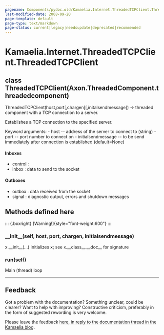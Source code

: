 ```yaml
---
pagename: Components/pydoc.old/Kamaelia.Internet.ThreadedTCPClient.ThreadedTCPClient
last-modified-date: 2008-09-20
page-template: default
page-type: text/markdown
page-status: current|legacy|needsupdate|deprecated|recommended
---
```

Kamaelia.Internet.ThreadedTCPClient.ThreadedTCPClient
=====================================================

class ThreadedTCPClient(Axon.ThreadedComponent.threadedcomponent)
-----------------------------------------------------------------

ThreadedTCPClient(host,port\[,chargen\]\[,initalsendmessage\]) -\>
threaded component with a TCP connection to a server.

Establishes a TCP connection to the specified server.

Keyword arguments: - host \-- address of the server to connect to
(string) - port \-- port number to connect on - initialsendmessage \--
to be send immediately after connection is established (default=None)

#### Inboxes

-   control :
-   inbox : data to send to the socket

#### Outboxes

-   outbox : data received from the socket
-   signal : diagnostic output, errors and shutdown messages

Methods defined here
--------------------

::: {.boxright}
[Warning!]{style="font-weight:600"}
:::

### \_\_init\_\_(self, host, port, chargen, initialsendmessage)

x.\_\_init\_\_(\...) initializes x; see x.\_\_class\_\_.\_\_doc\_\_ for
signature

### run(self)

Main (thread) loop

------------------------------------------------------------------------

Feedback
--------

Got a problem with the documentation? Something unclear, could be
clearer? Want to help with improving? Constructive criticism, preferably
in the form of suggested rewording is very welcome.

Please leave the feedback [here, in reply to the documentation thread in
the Kamaelia
blog](http://kamaelia.sourceforge.net/cgi-bin/blog/blog.cgi?rm=addpostcomment&postid=1131454685).
